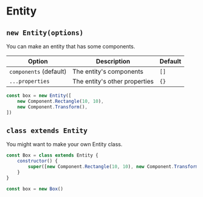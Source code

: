 # Entity

## `new Entity(options)`

You can make an entity that has some components.

| Option                 | Description                   | Default |
| ---------------------- | ----------------------------- | ------- |
| `components` (default) | The entity's components       | `[]`    |
| `...properties`        | The entity's other properties | `{}`    |

<!-- prettier-ignore -->
```javascript
const box = new Entity([
	new Component.Rectangle(10, 10),
	new Component.Transform(),
])
```

## `class extends Entity`

You might want to make your own Entity class.

```javascript
const Box = class extends Entity {
	constructor() {
		super([new Component.Rectangle(10, 10), new Component.Transform()])
	}
}

const box = new Box()
```
